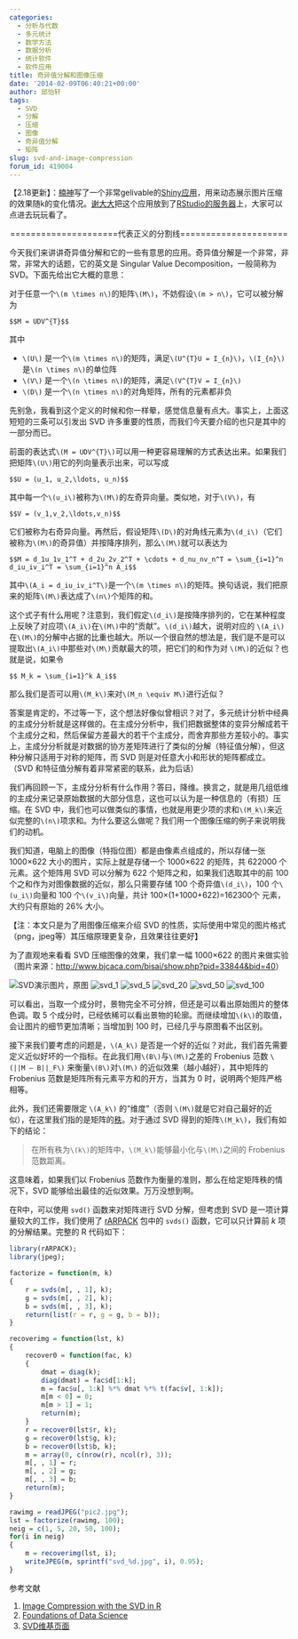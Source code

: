 ```yaml
---
categories:
  - 分析与代数
  - 多元统计
  - 数学方法
  - 数据分析
  - 统计软件
  - 软件应用
title: 奇异值分解和图像压缩
date: '2014-02-09T06:40:21+00:00'
author: 邱怡轩
tags:
  - SVD
  - 分解
  - 压缩
  - 图像
  - 奇异值分解
  - 矩阵
slug: svd-and-image-compression
forum_id: 419004
---
```


【2.18更新】：[楠神](https://github.com/road2stat)写了一个非常gelivable的[Shiny应用](https://github.com/road2stat/imgsvd)，用来动态展示图片压缩的效果随k的变化情况。[谢大大](http://yihui.name/)把这个应用放到了[RStudio的服务器](https://yihui.shinyapps.io/imgsvd/)上，大家可以点进去玩玩看了。

<p style="text-align: center;">
  =====================代表正义的分割线=====================
</p>

今天我们来讲讲奇异值分解和它的一些有意思的应用。奇异值分解是一个非常，非常，非常大的话题，它的英文是 Singular Value Decomposition，一般简称为 SVD。下面先给出它大概的意思：

对于任意一个`\(m \times n\)`的矩阵`\(M\)`，不妨假设`\(m > n\)`，它可以被分解为

`$$M = UDV^{T}$$`

其中

  * `\(U\)` 是一个`\(m \times n\)`的矩阵，满足`\(U^{T}U = I_{n}\)`，`\(I_{n}\)` 是`\(n \times n\)`的单位阵
  * `\(V\)` 是一个`\(n \times n\)`的矩阵，满足`\(V^{T}V = I_{n}\)`
  * `\(D\)` 是一个`\(n \times n\)`的对角矩阵，所有的元素都非负

先别急，我看到这个定义的时候和你一样晕，感觉信息量有点大。事实上，上面这短短的三条可以引发出 SVD 许多重要的性质，而我们今天要介绍的也只是其中的一部分而已。

<!--more-->

前面的表达式`\(M = UDV^{T}\)`可以用一种更容易理解的方式表达出来。如果我们把矩阵`\(U\)`用它的列向量表示出来，可以写成

`$$U = (u_1, u_2,\ldots, u_n)$$`

其中每一个`\(u_i\)`被称为`\(M\)`的左奇异向量。类似地，对于`\(V\)`，有

`$$V = (v_1,v_2,\ldots,v_n)$$`

它们被称为右奇异向量。再然后，假设矩阵`\(D\)`的对角线元素为`\(d_i\)`（它们被称为`\(M\)`的奇异值）并按降序排列，那么`\(M\)`就可以表达为

`$$M = d_1u_1v_1^T + d_2u_2v_2^T + \cdots + d_nu_nv_n^T = \sum_{i=1}^n d_iu_iv_i^T = \sum_{i=1}^n A_i$$`

其中`\(A_i = d_iu_iv_i^T\)`是一个`\(m \times n\)`的矩阵。换句话说，我们把原来的矩阵`\(M\)`表达成了`\(n\)`个矩阵的和。

这个式子有什么用呢？注意到，我们假定`\(d_i\)`是按降序排列的，它在某种程度上反映了对应项`\(A_i\)`在`\(M\)`中的“贡献”。`\(d_i\)`越大，说明对应的 `\(A_i\)`在`\(M\)`的分解中占据的比重也越大。所以一个很自然的想法是，我们是不是可以提取出`\(A_i\)`中那些对`\(M\)`贡献最大的项，把它们的和作为对 `\(M\)`的近似？也就是说，如果令

`$$ M_k = \sum_{i=1}^k A_i$$`

那么我们是否可以用`\(M_k\)`来对`\(M_n \equiv M\)`进行近似？

答案是肯定的，不过等一下，这个想法好像似曾相识？对了，多元统计分析中经典的主成分分析就是这样做的。在主成分分析中，我们把数据整体的变异分解成若干个主成分之和，然后保留方差最大的若干个主成分，而舍弃那些方差较小的。事实上，主成分分析就是对数据的协方差矩阵进行了类似的分解（特征值分解），但这种分解只适用于对称的矩阵，而 SVD 则是对任意大小和形状的矩阵都成立。（SVD 和特征值分解有着非常紧密的联系，此为后话）

我们再回顾一下，主成分分析有什么作用？答曰，降维。换言之，就是用几组低维的主成分来记录原始数据的大部分信息，这也可以认为是一种信息的（有损）压缩。在 SVD 中，我们也可以做类似的事情，也就是用更少项的求和`\(M_k\)`来近似完整的`\(n\)`项求和。为什么要这么做呢？我们用一个图像压缩的例子来说明我们的动机。

我们知道，电脑上的图像（特指位图）都是由像素点组成的，所以存储一张 1000×622 大小的图片，实际上就是存储一个 1000×622 的矩阵，共 622000 个元素。这个矩阵用 SVD 可以分解为 622 个矩阵之和，如果我们选取其中的前 100 个之和作为对图像数据的近似，那么只需要存储 100 个奇异值`\(d_i\)`，100 个`\(u_i\)`向量和 100 个`\(v_i\)`向量，共计 100×(1+1000+622)=162300个 元素，大约只有原始的 26% 大小。

【注：本文只是为了用图像压缩来介绍 SVD 的性质，实际使用中常见的图片格式（png，jpeg等）其压缩原理更复杂，且效果往往更好】

为了直观地来看看 SVD 压缩图像的效果，我们拿一幅 1000×622 的图片来做实验（图片来源：<http://www.bjcaca.com/bisai/show.php?pid=33844&bid=40>）

![SVD演示图片，原图](https://uploads.cosx.org/2014/02/pic2.jpg)
![svd_1](https://uploads.cosx.org/2014/02/svd_1.jpg)
![svd_5](https://uploads.cosx.org/2014/02/svd_5.jpg)
![svd_20](https://uploads.cosx.org/2014/02/svd_20.jpg)
![svd_50](https://uploads.cosx.org/2014/02/svd_50.jpg)
![svd_100](https://uploads.cosx.org/2014/02/svd_100.jpg)

可以看出，当取一个成分时，景物完全不可分辨，但还是可以看出原始图片的整体色调。取 5 个成分时，已经依稀可以看出景物的轮廓。而继续增加`\(k\)`的取值，会让图片的细节更加清晰；当增加到 100 时，已经几乎与原图看不出区别。

接下来我们要考虑的问题是，`\(A_k\)` 是否是一个好的近似？对此，我们首先需要定义近似好坏的一个指标。在此我们用`\(B\)`与`\(M\)`之差的 Frobenius 范数 `\(||M – B||_F\)` 来衡量`\(B\)`对`\(M\)` 的近似效果（越小越好），其中矩阵的 Frobenius 范数是矩阵所有元素平方和的开方，当其为 0 时，说明两个矩阵严格相等。

此外，我们还需要限定 `\(A_k\)` 的“维度”（否则 `\(M\)`就是它对自己最好的近似），在这里我们指的是矩阵的[秩](http://zh.wikipedia.org/wiki/%E7%A7%A9_%28%E7%BA%BF%E6%80%A7%E4%BB%A3%E6%95%B0%29)。对于通过 SVD 得到的矩阵`\(M_k\)`，我们有如下的结论：

> 在所有秩为`\(k\)`的矩阵中，`\(M_k\)`能够最小化与`\(M\)`之间的 Frobenius 范数距离。

这意味着，如果我们以 Frobenius 范数作为衡量的准则，那么在给定矩阵秩的情况下，SVD 能够给出最佳的近似效果。万万没想到啊。

在R中，可以使用 `svd()` 函数来对矩阵进行 SVD 分解，但考虑到 SVD 是一项计算量较大的工作，我们使用了 [rARPACK](http://cran.r-project.org/web/packages/rARPACK/index.html) 包中的 `svds()` 函数，它可以只计算前 $k$ 项的分解结果。完整的 R 代码如下：

```r
library(rARPACK);
library(jpeg);

factorize = function(m, k)
{
    r = svds(m[, , 1], k);
    g = svds(m[, , 2], k);
    b = svds(m[, , 3], k);
    return(list(r = r, g = g, b = b));
}

recoverimg = function(lst, k)
{
    recover0 = function(fac, k)
    {
        dmat = diag(k);
        diag(dmat) = fac$d[1:k];
        m = fac$u[, 1:k] %*% dmat %*% t(fac$v[, 1:k]);
        m[m < 0] = 0;
        m[m > 1] = 1;
        return(m);
    }
    r = recover0(lst$r, k);
    g = recover0(lst$g, k);
    b = recover0(lst$b, k);
    m = array(0, c(nrow(r), ncol(r), 3));
    m[, , 1] = r;
    m[, , 2] = g;
    m[, , 3] = b;
    return(m);
}

rawimg = readJPEG("pic2.jpg");
lst = factorize(rawimg, 100);
neig = c(1, 5, 20, 50, 100);
for(i in neig)
{
    m = recoverimg(lst, i);
    writeJPEG(m, sprintf("svd_%d.jpg", i), 0.95);
}
```

参考文献

  1. [Image Compression with the SVD in R](http://www.johnmyleswhite.com/notebook/2009/12/17/image-compression-with-the-svd-in-r/)
  2. [Foundations of Data Science](http://www.cs.cornell.edu/jeh/book112013.pdf)
  3. [SVD维基页面](http://en.wikipedia.org/wiki/Singular_value_decomposition)
